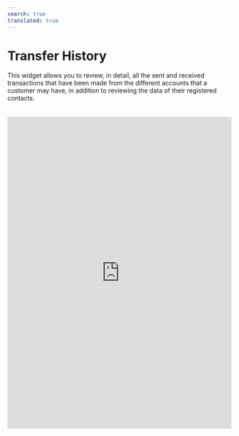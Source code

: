 ```yaml
---
search: true
translated: true
---
```


# Transfer History

This widget allows you to review, in detail, all the sent and received transactions that have been made from the different accounts that a customer may have, in addition to reviewing the data of their registered contacts.

<iframe src="https://widgets.modyo.com/personas/retail-transfers" width="100%" height="700px" frameBorder="0" style="overflow:auto;margin-top:20px;"/>

### Properties

| Feature  | Description  |
| -----| -----|
| Transfer History  | Displays the transaction details sent and received from the customer's account. Includes the amount of the transfer, the available balance, and the contact name, as appropriate. |
| Third-party Transfers  | Filters the widget to only show information regarding transfers to third parties made by the customer.  |
| Transfers between my Accounts | Filters the widget to only show information regarding transfers made between the customer's own accounts.  |
| Contacts | Allows customers to review and edit contact information that are already entered in the customer's account. Displays information such as name, bank, account type and account number.  |  
| Add Contact | Add new destination accounts to Contacts. Includes fields to define the name, bank, account type, account number, ID and recipient's email. |